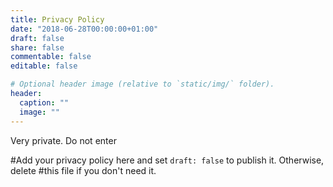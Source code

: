 ```yaml
---
title: Privacy Policy
date: "2018-06-28T00:00:00+01:00"
draft: false
share: false
commentable: false
editable: false

# Optional header image (relative to `static/img/` folder).
header:
  caption: ""
  image: ""
---
```

Very private. Do not enter

#Add your privacy policy here and set `draft: false` to publish it. Otherwise, delete #this file if you don't need it.

